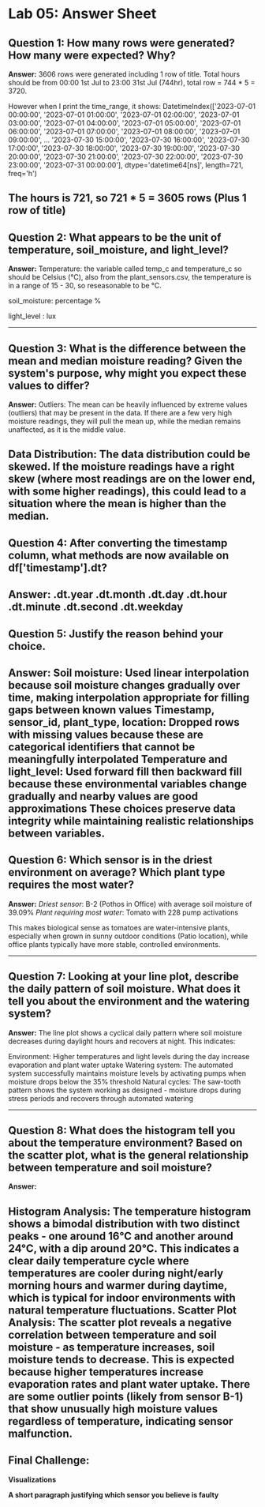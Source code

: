 # Lab 05: Answer Sheet

## Question 1: How many rows were generated? How many were expected? Why?

**Answer:** 
3606 rows were generated including 1 row of title.
Total hours should be from 00:00 1st Jul to 23:00 31st Jul (744hr), total row = 744 * 5 = 3720.

However when I print the time_range, it shows:
DatetimeIndex(['2023-07-01 00:00:00', '2023-07-01 01:00:00',
               '2023-07-01 02:00:00', '2023-07-01 03:00:00',
               '2023-07-01 04:00:00', '2023-07-01 05:00:00',
               '2023-07-01 06:00:00', '2023-07-01 07:00:00',
               '2023-07-01 08:00:00', '2023-07-01 09:00:00',
               ...
               '2023-07-30 15:00:00', '2023-07-30 16:00:00',
               '2023-07-30 17:00:00', '2023-07-30 18:00:00',
               '2023-07-30 19:00:00', '2023-07-30 20:00:00',
               '2023-07-30 21:00:00', '2023-07-30 22:00:00',
               '2023-07-30 23:00:00', '2023-07-31 00:00:00'],
              dtype='datetime64[ns]', length=721, freq='h')

The hours is 721, so 721 * 5 = 3605 rows (Plus 1 row of title)
---

## Question 2: What appears to be the unit of temperature, soil_moisture, and light_level?

**Answer:**
Temperature: the variable called temp_c and temperature_c so should be Celsius (°C), also from the plant_sensors.csv, the temperature is in a range of 15 - 30, so reseasonable to be °C.

soil_moisture: percentage %

light_level : lux

---

## Question 3: What is the difference between the mean and median moisture reading? Given the system's purpose, why might you expect these values to differ?

**Answer:** 
Outliers: 
The mean can be heavily influenced by extreme values (outliers) that may be present in the data. If there are a few very high moisture readings, they will pull the mean up, while the median remains unaffected, as it is the middle value.

Data Distribution: 
The data distribution could be skewed. If the moisture readings have a right skew (where most readings are on the lower end, with some higher readings), this could lead to a situation where the mean is higher than the median.
---

## Question 4: After converting the timestamp column, what methods are now available on df['timestamp'].dt?

**Answer:**
.dt.year
.dt.month
.dt.day
.dt.hour
.dt.minute
.dt.second
.dt.weekday
---

## Question 5: Justify the reason behind your choice.

**Answer:**
Soil moisture: Used linear interpolation because soil moisture changes gradually over time, making interpolation appropriate for filling gaps between known values
Timestamp, sensor_id, plant_type, location: Dropped rows with missing values because these are categorical identifiers that cannot be meaningfully interpolated
Temperature and light_level: Used forward fill then backward fill because these environmental variables change gradually and nearby values are good approximations
These choices preserve data integrity while maintaining realistic relationships between variables.
---

## Question 6: Which sensor is in the driest environment on average? Which plant type requires the most water?

**Answer:**
*Driest sensor*: B-2 (Pothos in Office) with average soil moisture of 39.09%
*Plant requiring most water*: Tomato with 228 pump activations

This makes biological sense as tomatoes are water-intensive plants, especially when grown in sunny outdoor conditions (Patio location), while office plants typically have more stable, controlled environments.

---

## Question 7: Looking at your line plot, describe the daily pattern of soil moisture. What does it tell you about the environment and the watering system?

**Answer:**
The line plot shows a cyclical daily pattern where soil moisture decreases during daylight hours and recovers at night. This indicates:

Environment: Higher temperatures and light levels during the day increase evaporation and plant water uptake
Watering system: The automated system successfully maintains moisture levels by activating pumps when moisture drops below the 35% threshold
Natural cycles: The saw-tooth pattern shows the system working as designed - moisture drops during stress periods and recovers through automated watering

---

## Question 8: What does the histogram tell you about the temperature environment? Based on the scatter plot, what is the general relationship between temperature and soil moisture?

**Answer:**

**Histogram Analysis:**
 The temperature histogram shows a bimodal distribution with two distinct peaks - one around 16°C and another around 24°C, with a dip around 20°C. This indicates a clear daily temperature cycle where temperatures are cooler during night/early morning hours and warmer during daytime, which is typical for indoor environments with natural temperature fluctuations.
**Scatter Plot Analysis:**
The scatter plot reveals a negative correlation between temperature and soil moisture - as temperature increases, soil moisture tends to decrease. This is expected because higher temperatures increase evaporation rates and plant water uptake. There are some outlier points (likely from sensor B-1) that show unusually high moisture values regardless of temperature, indicating sensor malfunction.
---

## Final Challenge: 

**Visualizations**

**A short paragraph justifying which sensor you believe is faulty**
